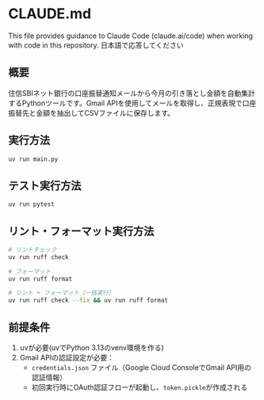 # CLAUDE.md

This file provides guidance to Claude Code (claude.ai/code) when working with code in this repository.
日本語で応答してください

## 概要

住信SBIネット銀行の口座振替通知メールから今月の引き落とし金額を自動集計するPythonツールです。Gmail APIを使用してメールを取得し、正規表現で口座振替先と金額を抽出してCSVファイルに保存します。

## 実行方法

```bash
uv run main.py 
```

## テスト実行方法

```bash
uv run pytest
```

## リント・フォーマット実行方法

```bash
# リントチェック
uv run ruff check

# フォーマット
uv run ruff format

# リント + フォーマット（一括実行）
uv run ruff check --fix && uv run ruff format
```

## 前提条件

1. uvが必要(uvでPython 3.13のvenv環境を作る)
2. Gmail APIの認証設定が必要：
   - `credentials.json` ファイル（Google Cloud ConsoleでGmail API用の認証情報）
   - 初回実行時にOAuth認証フローが起動し、`token.pickle`が作成される
